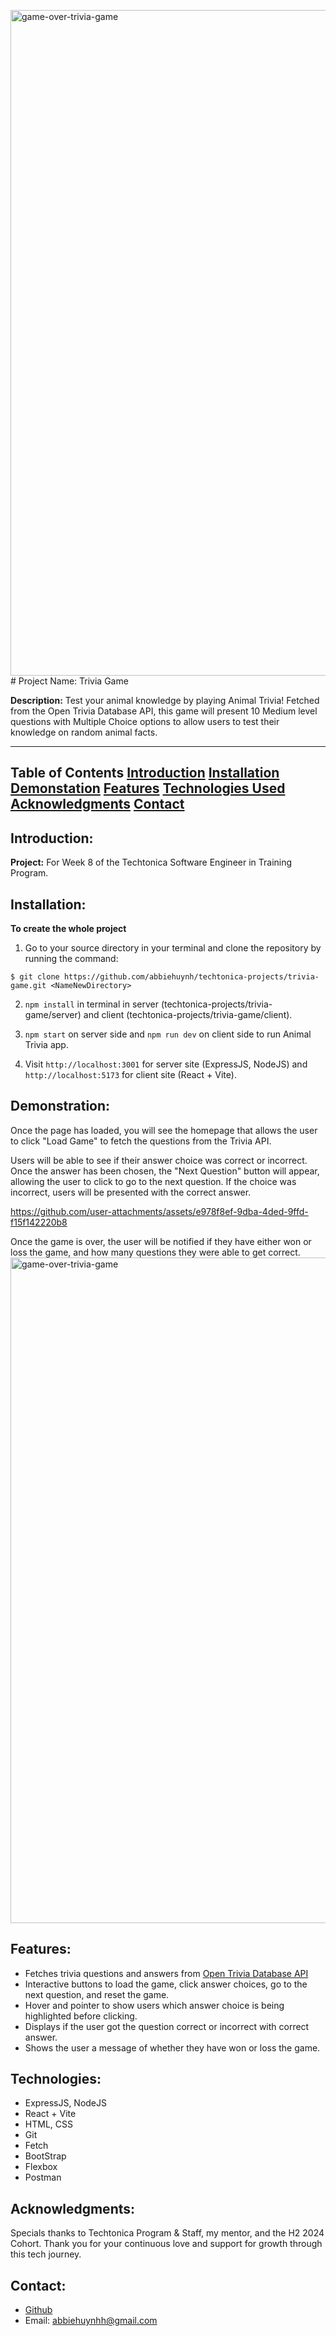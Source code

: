 <img width="1065" alt="game-over-trivia-game" src="https://github.com/user-attachments/assets/093cabef-4cfb-474d-ab3d-6b9a8b224592"># Project Name: Trivia Game

**Description:**
Test your animal knowledge by playing Animal Trivia! Fetched from the Open Trivia Database API, this game will present 10 Medium level questions with Multiple Choice options to allow users to test their knowledge on random animal facts. 

---

**Table of Contents**
[Introduction](#introduction)
[Installation](#installation)
[Demonstation](#demonstration)
[Features](#features)
[Technologies Used](#technologies-used)
[Acknowledgments](#acknowledgments)
[Contact](#contact)
---

## Introduction: 
**Project:**
For Week 8 of the Techtonica Software Engineer in Training Program.

## Installation: 
**To create the whole project**
1.  Go to your source directory in your terminal and clone the repository by running the command:

```
$ git clone https://github.com/abbiehuynh/techtonica-projects/trivia-game.git <NameNewDirectory>
```
2. `npm install` in terminal in server (techtonica-projects/trivia-game/server) and client (techtonica-projects/trivia-game/client).

3. `npm start` on server side and `npm run dev` on client side to run Animal Trivia app.

4. Visit `http://localhost:3001` for server site (ExpressJS, NodeJS) and `http://localhost:5173` for client site (React + Vite).

## Demonstration:

Once the page has loaded, you will see the homepage that allows the user to click "Load Game" to fetch the questions from the Trivia API.

Users will be able to see if their answer choice was correct or incorrect. Once the answer has been chosen, the "Next Question" button will appear, allowing the user to click to go to the next question. If the choice was incorrect, users will be presented with the correct answer. 

https://github.com/user-attachments/assets/e978f8ef-9dba-4ded-9ffd-f15f142220b8

Once the game is over, the user will be notified if they have either won or loss the game, and how many questions they were able to get correct. 
<img width="1065" alt="game-over-trivia-game" src="https://github.com/user-attachments/assets/c00b7e52-9b81-4fd1-9462-e1822a8da3f9">


## Features: 
- Fetches trivia questions and answers from [Open Trivia Database API](https://opentdb.com/api_config.php)
- Interactive buttons to load the game, click answer choices, go to the next question, and reset the game.
- Hover and pointer to show users which answer choice is being highlighted before clicking.
- Displays if the user got the question correct or incorrect with correct answer. 
- Shows the user a message of whether they have won or loss the game.

## Technologies: 
- ExpressJS, NodeJS
- React + Vite     
- HTML, CSS
- Git
- Fetch
- BootStrap
- Flexbox
- Postman

## Acknowledgments:
Specials thanks to Techtonica Program & Staff, my mentor, and the H2 2024 Cohort. Thank you for your continuous love and support for growth through this tech journey. 

## Contact: 
- [Github](https://github.com/abbiehuynh)
- Email: abbiehuynhh@gmail.com
